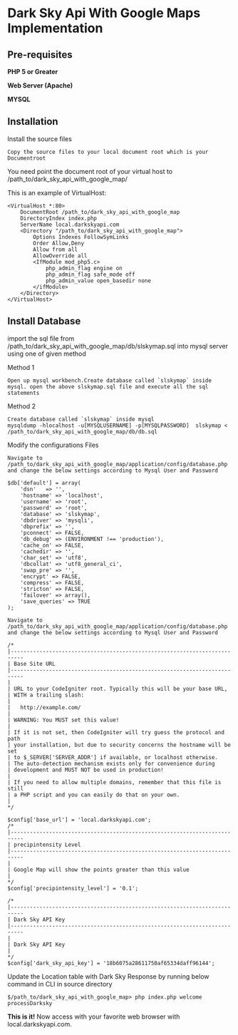 Dark Sky Api With Google Maps Implementation
============================================

Pre-requisites
--------------

**PHP 5 or Greater**

**Web Server (Apache)**

**MYSQL**

Installation
------------

Install the source files

    Copy the source files to your local document root which is your Documentroot

You need point the document root of your virtual host to /path_to/dark_sky_api_with_google_map/

This is an example of VirtualHost:

    <VirtualHost *:80>
        DocumentRoot /path_to/dark_sky_api_with_google_map
        DirectoryIndex index.php
        ServerName local.darkskyapi.com
        <Directory "/path_to/dark_sky_api_with_google_map">
            Options Indexes FollowSymLinks
            Order Allow,Deny
            Allow from all
            AllowOverride all
            <IfModule mod_php5.c>
                php_admin_flag engine on
                php_admin_flag safe_mode off
                php_admin_value open_basedir none
            </ifModule>
        </Directory>
    </VirtualHost>


Install Database
---------------------

import the sql file from /path_to/dark_sky_api_with_google_map/db/slskymap.sql into mysql server using one of given method

Method 1

    Open up mysql workbench.Create database called `slskymap` inside mysql. open the above slskymap.sql file and execute all the sql statements

Method 2

    Create database called `slskymap` inside mysql
    mysqldump -hlocalhost -u[MYSQLUSERNAME] -p[MYSQLPASSWORD]  slskymap < /path_to/dark_sky_api_with_google_map/db/db.sql


Modify the configurations Files

    Navigate to /path_to/dark_sky_api_with_google_map/application/config/database.php and change the below settings according to Mysql User and Password

    $db['default'] = array(
    	'dsn'	=> '',
    	'hostname' => 'localhost',
    	'username' => 'root',
    	'password' => 'root',
    	'database' => 'slskymap',
    	'dbdriver' => 'mysqli',
    	'dbprefix' => '',
    	'pconnect' => FALSE,
    	'db_debug' => (ENVIRONMENT !== 'production'),
    	'cache_on' => FALSE,
    	'cachedir' => '',
    	'char_set' => 'utf8',
    	'dbcollat' => 'utf8_general_ci',
    	'swap_pre' => '',
    	'encrypt' => FALSE,
    	'compress' => FALSE,
    	'stricton' => FALSE,
    	'failover' => array(),
    	'save_queries' => TRUE
    );

    Navigate to /path_to/dark_sky_api_with_google_map/application/config/database.php and change the below settings according to Mysql User and Password

    /*
    |--------------------------------------------------------------------------
    | Base Site URL
    |--------------------------------------------------------------------------
    |
    | URL to your CodeIgniter root. Typically this will be your base URL,
    | WITH a trailing slash:
    |
    |	http://example.com/
    |
    | WARNING: You MUST set this value!
    |
    | If it is not set, then CodeIgniter will try guess the protocol and path
    | your installation, but due to security concerns the hostname will be set
    | to $_SERVER['SERVER_ADDR'] if available, or localhost otherwise.
    | The auto-detection mechanism exists only for convenience during
    | development and MUST NOT be used in production!
    |
    | If you need to allow multiple domains, remember that this file is still
    | a PHP script and you can easily do that on your own.
    |
    */

    $config['base_url'] = 'local.darkskyapi.com';
    /*
    |--------------------------------------------------------------------------
    | precipintensity Level
    |--------------------------------------------------------------------------
    |
    | Google Map will show the points greater than this value
    |
    */
    $config['precipintensity_level'] = '0.1';

    /*
    |--------------------------------------------------------------------------
    | Dark Sky API Key
    |--------------------------------------------------------------------------
    |
    | Dark Sky API Key
    |
    */
    $config['dark_sky_api_key'] = '18b6075a28611750af65334daff96144';

Update the Location table with Dark Sky Response by running below command in CLI in source directory

    $/path_to/dark_sky_api_with_google_map> php index.php welcome processDarksky


**This is it!** Now access with your favorite web browser with local.darkskyapi.com.